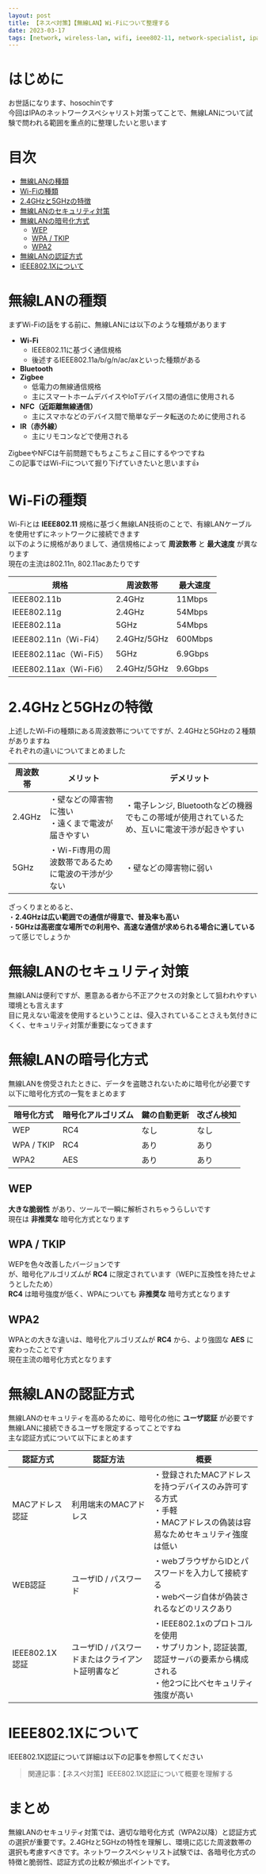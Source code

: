 ```yaml
---
layout: post
title: 【ネスペ対策】【無線LAN】Wi-Fiについて整理する
date: 2023-03-17
tags: [network, wireless-lan, wifi, ieee802-11, network-specialist, ipa, security]
---
```


# はじめに

お世話になります、hosochinです  
今回はIPAのネットワークスペシャリスト対策ってことで、無線LANについて試験で問われる範囲を重点的に整理したいと思います

# 目次

- [無線LANの種類](#無線lanの種類)
- [Wi-Fiの種類](#wi-fiの種類)
- [2.4GHzと5GHzの特徴](#24ghzと5ghzの特徴)
- [無線LANのセキュリティ対策](#無線lanのセキュリティ対策)
- [無線LANの暗号化方式](#無線lanの暗号化方式)
  - [WEP](#wep)
  - [WPA / TKIP](#wpa--tkip)
  - [WPA2](#wpa2)
- [無線LANの認証方式](#無線lanの認証方式)
- [IEEE802.1Xについて](#ieee8021xについて)

# 無線LANの種類

まずWi-Fiの話をする前に、無線LANには以下のような種類があります

- **Wi-Fi**
  - IEEE802.11に基づく通信規格
  - 後述するIEEE802.11a/b/g/n/ac/axといった種類がある
- **Bluetooth**
- **Zigbee**
  - 低電力の無線通信規格
  - 主にスマートホームデバイスやIoTデバイス間の通信に使用される
- **NFC（近距離無線通信）**
  - 主にスマホなどのデバイス間で簡単なデータ転送のために使用される
- **IR（赤外線）**
  - 主にリモコンなどで使用される

ZigbeeやNFCは午前問題でもちょこちょこ目にするやつですね  
この記事ではWi-Fiについて掘り下げていきたいと思います👍

# Wi-Fiの種類

Wi-Fiとは **IEEE802.11** 規格に基づく無線LAN技術のことで、有線LANケーブルを使用せずにネットワークに接続できます  
以下のように規格がありまして、通信規格によって **周波数帯** と **最大速度** が異なります  
現在の主流は802.11n, 802.11acあたりです

| 規格 | 周波数帯 | 最大速度 |
|---|---|---|
| IEEE802.11b | 2.4GHz | 11Mbps |
| IEEE802.11g | 2.4GHz | 54Mbps |
| IEEE802.11a | 5GHz | 54Mbps |
| IEEE802.11n（Wi-Fi4） | 2.4GHz/5GHz | 600Mbps |
| IEEE802.11ac（Wi-Fi5） | 5GHz | 6.9Gbps |
| IEEE802.11ax（Wi-Fi6） | 2.4GHz/5GHz | 9.6Gbps |

# 2.4GHzと5GHzの特徴

上述したWi-Fiの種類にある周波数帯についてですが、2.4GHzと5GHzの２種類がありますね  
それぞれの違いについてまとめました

| 周波数帯 | メリット | デメリット |
|---|---|---|
| 2.4GHz | ・壁などの障害物に強い<br>・遠くまで電波が届きやすい | ・電子レンジ, Bluetoothなどの機器でもこの帯域が使用されているため、互いに電波干渉が起きやすい |
| 5GHz | ・Wi-Fi専用の周波数帯であるために電波の干渉が少ない | ・壁などの障害物に弱い |

ざっくりまとめると、  
・**2.4GHzは広い範囲での通信が得意で、普及率も高い**  
・**5GHzは高密度な場所での利用や、高速な通信が求められる場合に適している**  
って感じでしょうか

# 無線LANのセキュリティ対策

無線LANは便利ですが、悪意ある者から不正アクセスの対象として狙われやすい環境とも言えます  
目に見えない電波を使用するということは、侵入されていることさえも気付きにくく、セキュリティ対策が重要になってきます

# 無線LANの暗号化方式

無線LANを傍受されたときに、データを盗聴されないために暗号化が必要です  
以下に暗号化方式の一覧をまとめます

| 暗号化方式 | 暗号化アルゴリズム | 鍵の自動更新 | 改ざん検知 |
|---|---|---|---|
| WEP | RC4 | なし | なし |
| WPA / TKIP | RC4 | あり | あり |
| WPA2 | AES | あり | あり |

## WEP

**大きな脆弱性** があり、ツールで一瞬に解析されちゃうらしいです  
現在は **非推奨な** 暗号化方式となります

## WPA / TKIP

WEPを色々改善したバージョンです  
が、暗号化アルゴリズムが **RC4** に限定されています（WEPに互換性を持たせようとしたため）  
**RC4** は暗号強度が低く、WPAについても **非推奨な** 暗号方式となります

## WPA2

WPAとの大きな違いは、暗号化アルゴリズムが **RC4** から、より強固な **AES** に変わったことです  
現在主流の暗号化方式となります

# 無線LANの認証方式

無線LANのセキュリティを高めるために、暗号化の他に **ユーザ認証** が必要です  
無線LANに接続できるユーザを限定するってことですね  
主な認証方式について以下にまとめます

| 認証方式 | 認証方法 | 概要 |
|---|---|---|
| MACアドレス認証 | 利用端末のMACアドレス | ・登録されたMACアドレスを持つデバイスのみ許可する方式<br>・手軽<br>・MACアドレスの偽装は容易なためセキュリティ強度は低い |
| WEB認証 | ユーザID / パスワード | ・webブラウザからIDとパスワードを入力して接続する<br>・webページ自体が偽装されるなどのリスクあり |
| IEEE802.1X認証 | ユーザID / パスワードまたはクライアント証明書など | ・IEEE802.1xのプロトコルを使用<br>・サプリカント, 認証装置, 認証サーバの要素から構成される<br>・他2つに比べセキュリティ強度が高い |

# IEEE802.1Xについて

IEEE802.1X認証について詳細は以下の記事を参照してください

> 関連記事：【ネスペ対策】IEEE802.1X認証について概要を理解する

# まとめ

無線LANのセキュリティ対策では、適切な暗号化方式（WPA2以降）と認証方式の選択が重要です。2.4GHzと5GHzの特性を理解し、環境に応じた周波数帯の選択も考慮すべきです。ネットワークスペシャリスト試験では、各暗号化方式の特徴と脆弱性、認証方式の比較が頻出ポイントです。